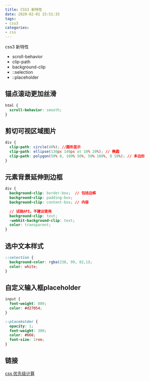 ```yaml
---
title: CSS3 新特性
date: 2020-02-01 15:51:33
tags:
- css3
categories:
- css
---
```


css3 新特性

- scroll-behavior
- clip-path
- background-clip
- ::selection
- ::placeholder

<!-- more -->



## 锚点滚动更加丝滑

```css
html {
  scroll-behavior: smooth;
}
```

## 剪切可视区域图片

```css
div {
  clip-path: circle(40%); //圆形显示
  clip-path: ellipse(130px 140px at 10% 20%); // 椭圆
  clip-path: polygon(50% 0, 100% 50%, 50% 100%, 0 50%); // 多边形
}
```

## 元素背景延伸到边框

```css
div {
  background-clip: border-box;  // 包括边框
  background-clip: padding-box;
  background-clip: content-box;	// 内容
  
  // 试验API，不建议使用
  background-clip: text;
  -webkit-background-clip: text;
  color: transparent;
}
```

## 选中文本样式

```css
::selection {
  background-color: rgba(238, 99, 82,1);
  color: white;
}
```

## 自定义输入框placeholder

```css
input { 
  font-weight: 800;
  color: #d27054;
}

::placeholder {
  opacity: 1;
  font-weight: 300;
  color: #666;
  font-size: 1rem;
}
```

## 链接

[css 优先级计算](https://polypane.app/css-specificity-calculator)
